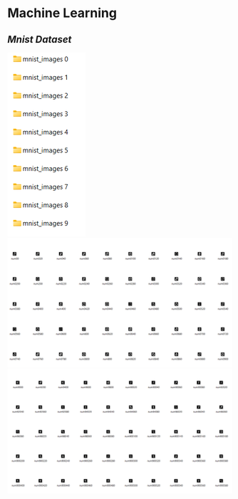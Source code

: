 # Machine Learning
## **_Mnist Dataset_**

![folders.png](images/output/folders.png)
![0.png](images/output/0.png)
![9.png](images/output/9.png)


